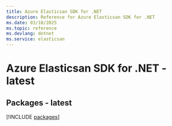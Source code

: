 ```yaml
---
title: Azure Elasticsan SDK for .NET
description: Reference for Azure Elasticsan SDK for .NET
ms.date: 03/18/2025
ms.topic: reference
ms.devlang: dotnet
ms.service: elasticsan
---
```

# Azure Elasticsan SDK for .NET - latest
## Packages - latest
[!INCLUDE [packages](elasticsan-index.md)]